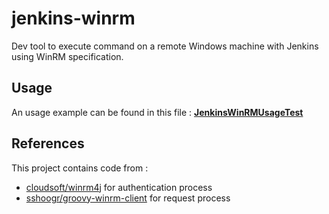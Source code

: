 # jenkins-winrm
Dev tool to execute command on a remote Windows machine with Jenkins using WinRM specification.

## Usage
An usage example can be found in this file : **[JenkinsWinRMUsageTest](https://github.com/mat1e/jenkins-winrm/blob/main/src/test/java/org/jenkinsci/plugins/JenkinsWinRMUsageTest.groovy)**
 
## References
This project contains code from :

 - [cloudsoft/winrm4j](https://github.com/cloudsoft/winrm4j) for authentication process
 - [sshoogr/groovy-winrm-client](https://github.com/sshoogr/groovy-winrm-client) for request process
 

